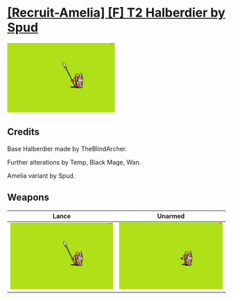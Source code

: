 # [\[Recruit-Amelia\] \[F\] T2 Halberdier by Spud](./)

<img src="./2.%20Lance/Lance_000.png" alt="[Recruit-Amelia] [F] T2 Halberdier by Spud standing" />

## Credits

Base Halberdier made by TheBlindArcher.

Further alterations by Temp, Black Mage, Wan.

Amelia variant by Spud.

## Weapons


|Lance |Unarmed |
|  :---: | :---: |
| <img alt="Lance animation" src="./2.%20Lance/Lance.gif" /> | <img alt="Unarmed animation" src="./8.%20Unarmed/Unarmed.gif" /> |
